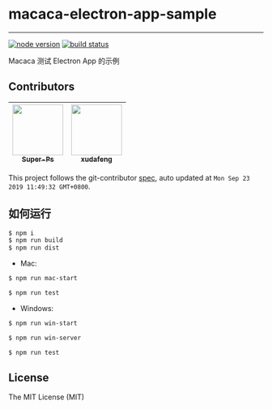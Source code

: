 # macaca-electron-app-sample

---

[![node version][node-image]][node-url]
[![build status][travis-image]][travis-url]

[node-image]: https://img.shields.io/badge/node.js-%3E=_8-green.svg?style=flat-square
[node-url]: http://nodejs.org/download/

[travis-image]: https://img.shields.io/travis/macaca-sample/macaca-electron-app-sample.svg?style=flat-square
[travis-url]: https://travis-ci.org/macaca-sample/macaca-electron-app-sample

Macaca 测试 Electron App 的示例

<!-- GITCONTRIBUTOR_START -->

## Contributors

|[<img src="https://avatars3.githubusercontent.com/u/29550321?v=4" width="100px;"/><br/><sub><b>Super-Ps</b></sub>](https://github.com/Super-Ps)<br/>|[<img src="https://avatars1.githubusercontent.com/u/1011681?v=4" width="100px;"/><br/><sub><b>xudafeng</b></sub>](https://github.com/xudafeng)<br/>|
| :---: | :---: |


This project follows the git-contributor [spec](https://github.com/xudafeng/git-contributor), auto updated at `Mon Sep 23 2019 11:49:32 GMT+0800`.

<!-- GITCONTRIBUTOR_END -->

## 如何运行

```bash
$ npm i
$ npm run build
$ npm run dist
```

- Mac:

```bash
$ npm run mac-start
```

```bash
$ npm run test
```

- Windows:

```bash
$ npm run win-start
```

```bash
$ npm run win-server
```

```bash
$ npm run test
```

## License

The MIT License (MIT)